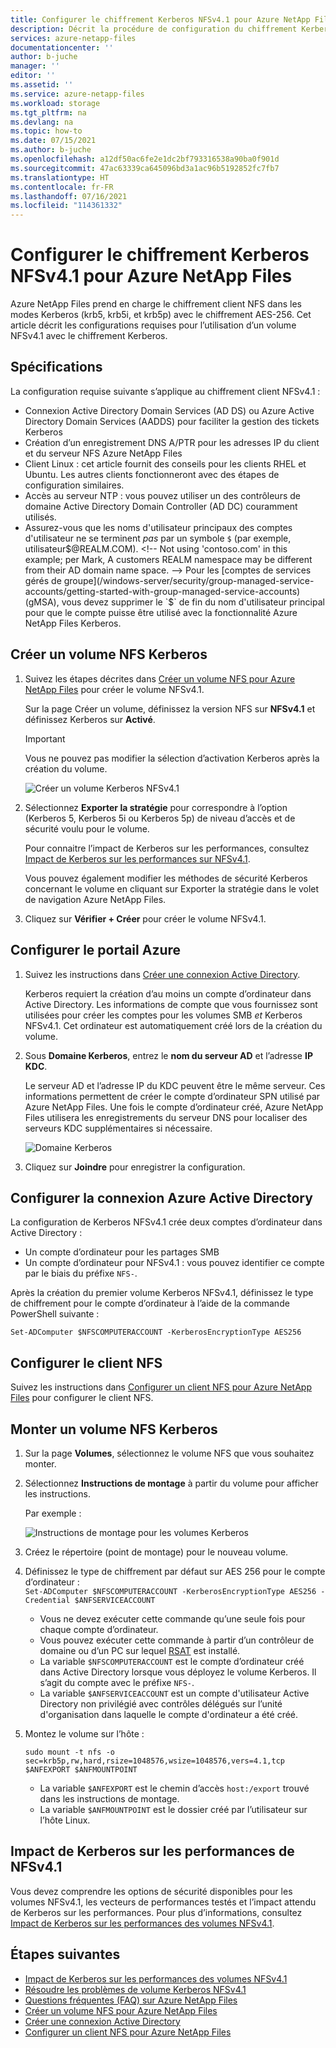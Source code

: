 ```yaml
---
title: Configurer le chiffrement Kerberos NFSv4.1 pour Azure NetApp Files | Microsoft Docs
description: Décrit la procédure de configuration du chiffrement Kerberos NFSv4.1 pour Azure NetApp Files et l’impact sur les performances.
services: azure-netapp-files
documentationcenter: ''
author: b-juche
manager: ''
editor: ''
ms.assetid: ''
ms.service: azure-netapp-files
ms.workload: storage
ms.tgt_pltfrm: na
ms.devlang: na
ms.topic: how-to
ms.date: 07/15/2021
ms.author: b-juche
ms.openlocfilehash: a12df50ac6fe2e1dc2bf793316538a90ba0f901d
ms.sourcegitcommit: 47ac63339ca645096bd3a1ac96b5192852fc7fb7
ms.translationtype: HT
ms.contentlocale: fr-FR
ms.lasthandoff: 07/16/2021
ms.locfileid: "114361332"
---
```

# <a name="configure-nfsv41-kerberos-encryption-for-azure-netapp-files"></a>Configurer le chiffrement Kerberos NFSv4.1 pour Azure NetApp Files

Azure NetApp Files prend en charge le chiffrement client NFS dans les modes Kerberos (krb5, krb5i, et krb5p) avec le chiffrement AES-256. Cet article décrit les configurations requises pour l’utilisation d’un volume NFSv4.1 avec le chiffrement Kerberos.

## <a name="requirements"></a>Spécifications

La configuration requise suivante s’applique au chiffrement client NFSv4.1 : 

* Connexion Active Directory Domain Services (AD DS) ou Azure Active Directory Domain Services (AADDS) pour faciliter la gestion des tickets Kerberos 
* Création d’un enregistrement DNS A/PTR pour les adresses IP du client et du serveur NFS Azure NetApp Files
* Client Linux : cet article fournit des conseils pour les clients RHEL et Ubuntu.  Les autres clients fonctionneront avec des étapes de configuration similaires. 
* Accès au serveur NTP : vous pouvez utiliser un des contrôleurs de domaine Active Directory Domain Controller (AD DC) couramment utilisés.
* Assurez-vous que les noms d'utilisateur principaux des comptes d'utilisateur ne se terminent *pas* par un symbole `$` (par exemple, utilisateur$@REALM.COM). <!-- Not using 'contoso.com' in this example; per Mark, A customers REALM namespace may be different from their AD domain name space. -->   
    Pour les [comptes de services gérés de groupe](/windows-server/security/group-managed-service-accounts/getting-started-with-group-managed-service-accounts) (gMSA), vous devez supprimer le `$` de fin du nom d'utilisateur principal pour que le compte puisse être utilisé avec la fonctionnalité Azure NetApp Files Kerberos.


## <a name="create-an-nfs-kerberos-volume"></a>Créer un volume NFS Kerberos

1.  Suivez les étapes décrites dans [Créer un volume NFS pour Azure NetApp Files](azure-netapp-files-create-volumes.md) pour créer le volume NFSv4.1.   

    Sur la page Créer un volume, définissez la version NFS sur **NFSv4.1** et définissez Kerberos sur **Activé**.

    > [!IMPORTANT] 
    > Vous ne pouvez pas modifier la sélection d’activation Kerberos après la création du volume.

    ![Créer un volume Kerberos NFSv4.1](../media/azure-netapp-files/create-kerberos-volume.png)  

2. Sélectionnez **Exporter la stratégie** pour correspondre à l’option (Kerberos 5, Kerberos 5i ou Kerberos 5p) de niveau d’accès et de sécurité voulu pour le volume.   

    Pour connaitre l’impact de Kerberos sur les performances, consultez [Impact de Kerberos sur les performances sur NFSv4.1](#kerberos_performance).  

    Vous pouvez également modifier les méthodes de sécurité Kerberos concernant le volume en cliquant sur Exporter la stratégie dans le volet de navigation Azure NetApp Files.

3.  Cliquez sur **Vérifier + Créer** pour créer le volume NFSv4.1.

## <a name="configure-the-azure-portal"></a>Configurer le portail Azure 

1.  Suivez les instructions dans [Créer une connexion Active Directory](create-active-directory-connections.md).  

    Kerberos requiert la création d’au moins un compte d’ordinateur dans Active Directory. Les informations de compte que vous fournissez sont utilisées pour créer les comptes pour les volumes SMB *et* Kerberos NFSv4.1. Cet ordinateur est automatiquement créé lors de la création du volume.

2.  Sous **Domaine Kerberos**, entrez le **nom du serveur AD** et l’adresse **IP KDC**.

    Le serveur AD et l’adresse IP du KDC peuvent être le même serveur. Ces informations permettent de créer le compte d’ordinateur SPN utilisé par Azure NetApp Files. Une fois le compte d’ordinateur créé, Azure NetApp Files utilisera les enregistrements du serveur DNS pour localiser des serveurs KDC supplémentaires si nécessaire. 

    ![Domaine Kerberos](../media/azure-netapp-files/kerberos-realm.png)
 
3.  Cliquez sur **Joindre** pour enregistrer la configuration.

## <a name="configure-active-directory-connection"></a>Configurer la connexion Azure Active Directory 

La configuration de Kerberos NFSv4.1 crée deux comptes d’ordinateur dans Active Directory :
* Un compte d’ordinateur pour les partages SMB
* Un compte d’ordinateur pour NFSv4.1 : vous pouvez identifier ce compte par le biais du préfixe `NFS-`. 

Après la création du premier volume Kerberos NFSv4.1, définissez le type de chiffrement pour le compte d’ordinateur à l’aide de la commande PowerShell suivante :

`Set-ADComputer $NFSCOMPUTERACCOUNT -KerberosEncryptionType AES256`

## <a name="configure-the-nfs-client"></a>Configurer le client NFS 

Suivez les instructions dans [Configurer un client NFS pour Azure NetApp Files](configure-nfs-clients.md) pour configurer le client NFS.  

## <a name="mount-the-nfs-kerberos-volume"></a><a name="kerberos_mount"></a>Monter un volume NFS Kerberos

1. Sur la page **Volumes**, sélectionnez le volume NFS que vous souhaitez monter.

2. Sélectionnez **Instructions de montage** à partir du volume pour afficher les instructions.

    Par exemple : 

    ![Instructions de montage pour les volumes Kerberos](../media/azure-netapp-files/mount-instructions-kerberos-volume.png)  

3. Créez le répertoire (point de montage) pour le nouveau volume.  

4. Définissez le type de chiffrement par défaut sur AES 256 pour le compte d’ordinateur :  
    `Set-ADComputer $NFSCOMPUTERACCOUNT -KerberosEncryptionType AES256 -Credential $ANFSERVICEACCOUNT`

    * Vous ne devez exécuter cette commande qu’une seule fois pour chaque compte d’ordinateur.
    * Vous pouvez exécuter cette commande à partir d’un contrôleur de domaine ou d’un PC sur lequel [RSAT](https://support.microsoft.com/help/2693643/remote-server-administration-tools-rsat-for-windows-operating-systems) est installé. 
    * La variable `$NFSCOMPUTERACCOUNT` est le compte d’ordinateur créé dans Active Directory lorsque vous déployez le volume Kerberos. Il s’agit du compte avec le préfixe `NFS-`. 
    * La variable `$ANFSERVICEACCOUNT` est un compte d'utilisateur Active Directory non privilégié avec contrôles délégués sur l’unité d'organisation dans laquelle le compte d'ordinateur a été créé. 

5. Montez le volume sur l’hôte : 

    `sudo mount -t nfs -o sec=krb5p,rw,hard,rsize=1048576,wsize=1048576,vers=4.1,tcp $ANFEXPORT $ANFMOUNTPOINT`

    * La variable `$ANFEXPORT` est le chemin d’accès `host:/export` trouvé dans les instructions de montage.
    * La variable `$ANFMOUNTPOINT` est le dossier créé par l’utilisateur sur l’hôte Linux.

## <a name="performance-impact-of-kerberos-on-nfsv41"></a><a name="kerberos_performance"></a>Impact de Kerberos sur les performances de NFSv4.1 

Vous devez comprendre les options de sécurité disponibles pour les volumes NFSv4.1, les vecteurs de performances testés et l’impact attendu de Kerberos sur les performances. Pour plus d’informations, consultez [Impact de Kerberos sur les performances des volumes NFSv4.1](performance-impact-kerberos.md).  

## <a name="next-steps"></a>Étapes suivantes  

* [Impact de Kerberos sur les performances des volumes NFSv4.1](performance-impact-kerberos.md)
* [Résoudre les problèmes de volume Kerberos NFSv4.1](troubleshoot-nfsv41-kerberos-volumes.md)
* [Questions fréquentes (FAQ) sur Azure NetApp Files](azure-netapp-files-faqs.md)
* [Créer un volume NFS pour Azure NetApp Files](azure-netapp-files-create-volumes.md)
* [Créer une connexion Active Directory](create-active-directory-connections.md)
* [Configurer un client NFS pour Azure NetApp Files](configure-nfs-clients.md) 
